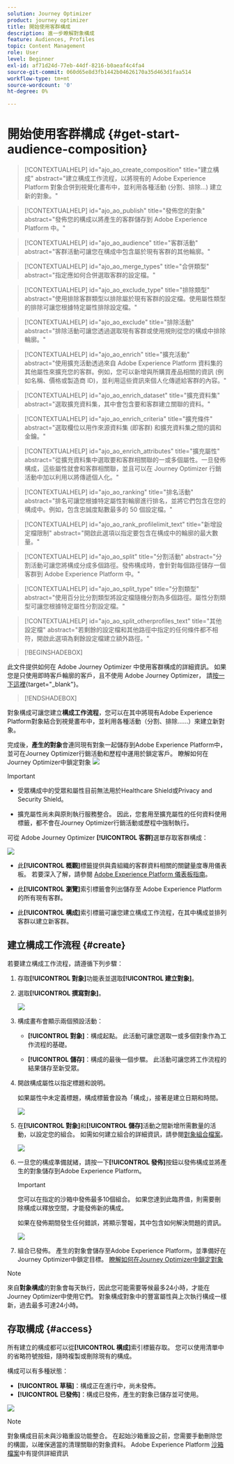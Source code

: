 ```yaml
---
solution: Journey Optimizer
product: journey optimizer
title: 開始使用客群構成
description: 進一步瞭解對象構成
feature: Audiences, Profiles
topic: Content Management
role: User
level: Beginner
exl-id: af71d24d-77eb-44df-8216-b0aeaf4c4fa4
source-git-commit: 060d65e8d3fb1442b04626170a35d463d1faa514
workflow-type: tm+mt
source-wordcount: '0'
ht-degree: 0%

---
```


# 開始使用客群構成 {#get-start-audience-composition}

>[!CONTEXTUALHELP]
>id="ajo_ao_create_composition"
>title="建立構成"
>abstract="建立構成工作流程，以將現有的 Adobe Experience Platform 對象合併到視覺化畫布中，並利用各種活動 (分割、排除…) 建立新的對象。"

>[!CONTEXTUALHELP]
>id="ajo_ao_publish"
>title="發佈您的對象"
>abstract="發佈您的構成以將產生的客群儲存到 Adobe Experience Platform 中。"

>[!CONTEXTUALHELP]
>id="ajo_ao_audience"
>title="客群活動"
>abstract="客群活動可讓您在構成中包含屬於現有客群的其他輪廓。"

>[!CONTEXTUALHELP]
>id="ajo_ao_merge_types"
>title="合併類型"
>abstract="指定應如何合併選取客群的設定檔。"

>[!CONTEXTUALHELP]
>id="ajo_ao_exclude_type"
>title="排除類型"
>abstract="使用排除客群類型以排除屬於現有客群的設定檔。使用屬性類型的排除可讓您根據特定屬性排除設定檔。"

>[!CONTEXTUALHELP]
>id="ajo_ao_exclude"
>title="排除活動"
>abstract="排除活動可讓您透過選取現有客群或使用規則從您的構成中排除輪廓。"

>[!CONTEXTUALHELP]
>id="ajo_ao_enrich"
>title="擴充活動"
>abstract="使用擴充活動透過來自 Adobe Experience Platform 資料集的其他屬性來擴充您的客群。例如，您可以新增與所購買產品相關的資訊 (例如名稱、價格或製造商 ID)，並利用這些資訊來個人化傳遞給客群的內容。"

>[!CONTEXTUALHELP]
>id="ajo_ao_enrich_dataset"
>title="擴充資料集"
>abstract="選取擴充資料集，其中會包含要和客群建立關聯的資料。"

>[!CONTEXTUALHELP]
>id="ajo_ao_enrich_criteria"
>title="擴充條件"
>abstract="選取欄位以用作來源資料集 (即客群) 和擴充資料集之間的調和金鑰。"

>[!CONTEXTUALHELP]
>id="ajo_ao_enrich_attributes"
>title="擴充屬性"
>abstract="從擴充資料集中選取要和客群相關聯的一或多個屬性。一旦發佈構成，這些屬性就會和客群相關聯，並且可以在 Journey Optimizer 行銷活動中加以利用以將傳遞個人化。"

>[!CONTEXTUALHELP]
>id="ajo_ao_ranking"
>title="排名活動"
>abstract="排名可讓您根據特定屬性對輪廓進行排名，並將它們包含在您的構成中。例如，包含忠誠度點數最多的 50 個設定檔。"

>[!CONTEXTUALHELP]
>id="ajo_ao_rank_profilelimit_text"
>title="新增設定檔限制"
>abstract="開啟此選項以指定要包含在構成中的輪廓的最大數量。"

<!-- [!CONTEXTUALHELP]
>id="ajo_ao_control_group_text"
>title="Control Group"
>abstract="Use control groups to isolate a portion of the profiles. This allows you to measure the impact of a marketing activity and make a comparison with the behavior of the rest of the population."-->

>[!CONTEXTUALHELP]
>id="ajo_ao_split"
>title="分割活動"
>abstract="分割活動可讓您將構成分成多個路徑。發佈構成時，會針對每個路徑儲存一個客群到 Adobe Experience Platform 中。"

>[!CONTEXTUALHELP]
>id="ajo_ao_split_type"
>title="分割類型"
>abstract="使用百分比分割類型將設定檔隨機分割為多個路徑。屬性分割類型可讓您根據特定屬性分割設定檔。"

>[!CONTEXTUALHELP]
>id="ajo_ao_split_otherprofiles_text"
>title="其他設定檔"
>abstract="若剩餘的設定檔和其他路徑中指定的任何條件都不相符，開啟此選項為剩餘設定檔建立額外路徑。"

>[!BEGINSHADEBOX]

此文件提供如何在 Adobe Journey Optimizer 中使用客群構成的詳細資訊。 如果您是只使用即時客戶輪廓的客戶，且不使用 Adobe Journey Optimizer， 請[按一下這裡](https://experienceleague.adobe.com/docs/experience-platform/segmentation/ui/audience-composition.html?lang=zh-Hant){target="_blank"}。

>[!ENDSHADEBOX]

對象構成可讓您建立&#x200B;**構成工作流程**，您可以在其中將現有Adobe Experience Platform對象結合到視覺畫布中，並利用各種活動（分割、排除……）來建立新對象。

完成後，**產生的對象**&#x200B;會連同現有對象一起儲存到Adobe Experience Platform中，並可在Journey Optimizer行銷活動和歷程中運用於鎖定客戶。 瞭解如何在Journey Optimizer中鎖定對象
![](assets/audiences-process.png)

>[!IMPORTANT]
>
>* 受眾構成中的受眾和屬性目前無法用於Healthcare Shield或Privacy and Security Shield。
>
>* 擴充屬性尚未與原則執行服務整合。 因此，您套用至擴充屬性的任何資料使用標籤，都不會在Journey Optimizer行銷活動或歷程中強制執行。

可從 Adobe Journey Optimizer **[!UICONTROL 客群]**&#x200B;選單存取客群構成：

![](assets/audiences-browse.png)

* 此&#x200B;**[!UICONTROL 概觀]**&#x200B;標籤提供與貴組織的客群資料相關的關鍵量度專用儀表板。 若要深入了解，請參閱 [Adobe Experience Platform 儀表板指南](https://experienceleague.adobe.com/docs/experience-platform/dashboards/guides/segments.html?lang=zh-Hant)。

* 此&#x200B;**[!UICONTROL 瀏覽]**&#x200B;索引標籤會列出儲存至 Adobe Experience Platform 的所有現有客群。

* 此&#x200B;**[!UICONTROL 構成]**&#x200B;索引標籤可讓您建立構成工作流程，在其中構成並排列客群以建立新客群。

## 建立構成工作流程 {#create}

若要建立構成工作流程，請遵循下列步驟：

1. 存取&#x200B;**[!UICONTROL 對象]**&#x200B;功能表並選取&#x200B;**[!UICONTROL 建立對象]**。

1. 選取&#x200B;**[!UICONTROL 撰寫對象]**。

   ![](assets/audiences-create.png)

1. 構成畫布會顯示兩個預設活動：

   * **[!UICONTROL 對象]**：構成起點。 此活動可讓您選取一或多個對象作為工作流程的基礎。

   * **[!UICONTROL 儲存]**：構成的最後一個步驟。 此活動可讓您將工作流程的結果儲存至新受眾。

1. 開啟構成屬性以指定標題和說明。

   如果屬性中未定義標題，構成標籤會設為「構成」，接著是建立日期和時間。

   ![](assets/audiences-properties.png)

1. 在&#x200B;**[!UICONTROL 對象]**&#x200B;和&#x200B;**[!UICONTROL 儲存]**&#x200B;活動之間新增所需數量的活動，以設定您的組合。 如需如何建立組合的詳細資訊，請參閱[對象組合檔案](https://experienceleague.adobe.com/zh-hant/docs/experience-platform/segmentation/ui/audience-composition)。

   ![](assets/audiences-publish.png)

1. 一旦您的構成準備就緒，請按一下&#x200B;**[!UICONTROL 發佈]**&#x200B;按鈕以發佈構成並將產生的對象儲存到Adobe Experience Platform。

   >[!IMPORTANT]
   >
   >您可以在指定的沙箱中發佈最多10個組合。 如果您達到此臨界值，則需要刪除構成以釋放空間，才能發佈新的構成。

   如果在發佈期間發生任何錯誤，將顯示警報，其中包含如何解決問題的資訊。

   ![](assets/audiences-alerts.png)

1. 組合已發佈。 產生的對象會儲存至Adobe Experience Platform，並準備好在Journey Optimizer中鎖定目標。 [瞭解如何在Journey Optimizer中鎖定對象](../audience/about-audiences.md#segments-in-journey-optimizer)

>[!NOTE]
>
>來自&#x200B;**對象構成**&#x200B;的對象會每天執行，因此您可能需要等候最多24小時，才能在Journey Optimizer中使用它們。 對象構成對象中的豐富屬性與上次執行構成一樣新，過去最多可達24小時。

## 存取構成 {#access}

所有建立的構成都可以從&#x200B;**[!UICONTROL 構成]**&#x200B;索引標籤存取。 您可以使用清單中的省略符號按鈕，隨時複製或刪除現有的構成。

構成可以有多種狀態：

* **[!UICONTROL 草稿]**：構成正在進行中，尚未發佈。
* **[!UICONTROL 已發佈]**：構成已發佈，產生的對象已儲存並可使用。

![](assets/audiences-compositions.png)

>[!NOTE]
>
>對象構成目前未與沙箱重設功能整合。 在起始沙箱重設之前，您需要手動刪除您的構圖，以確保適當的清理關聯的對象資料。 Adobe Experience Platform [沙箱檔案](https://experienceleague.adobe.com/docs/experience-platform/sandbox/ui/user-guide.html?lang=zh-Hant#delete-audience-compositions)中有提供詳細資訊
